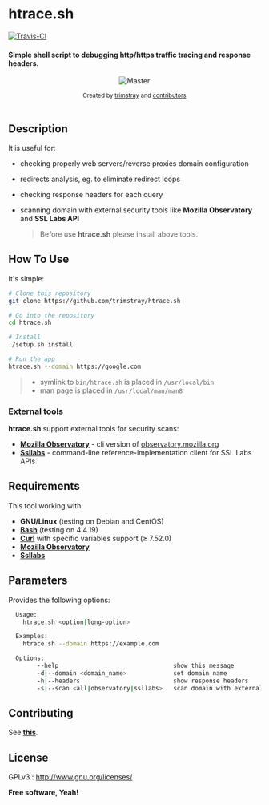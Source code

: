 <h1 align="left">htrace.sh</h1>

<p align="left">
  <a href="https://travis-ci.org/trimstray/htrace.sh">
    <img src="https://travis-ci.org/trimstray/htrace.sh.svg?branch=master"
        alt="Travis-CI">
  </a>
</p>

<h4 align="left">Simple shell script to debugging http/https traffic tracing and response headers.</h4>

<p align="center">
    <img src="https://github.com/trimstray/htrace.sh/blob/master/doc/img/htrace.sh_preview.png"
        alt="Master">
</p>

<div align="center">
  <sub>Created by
  <a href="https://twitter.com/trimstray">trimstray</a> and
  <a href="https://github.com/trimstray/htrace.sh/graphs/contributors">
    contributors
  </a>
</div>

<br>

## Description

It is useful for:

- checking properly web servers/reverse proxies domain configuration
- redirects analysis, eg. to eliminate redirect loops
- checking response headers for each query
- scanning domain with external security tools like **Mozilla Observatory** and **SSL Labs API**

  > Before use **htrace.sh** please install above tools.

## How To Use

It's simple:

```bash
# Clone this repository
git clone https://github.com/trimstray/htrace.sh

# Go into the repository
cd htrace.sh

# Install
./setup.sh install

# Run the app
htrace.sh --domain https://google.com
```

> * symlink to `bin/htrace.sh` is placed in `/usr/local/bin`
> * man page is placed in `/usr/local/man/man8`

### External tools

**htrace.sh** support external tools for security scans:

- **[Mozilla Observatory](https://github.com/mozilla/http-observatory)** - cli version of [observatory.mozilla.org](observatory.mozilla.org)
- **[Ssllabs](https://github.com/ssllabs/ssllabs-scan)** - command-line reference-implementation client for SSL Labs APIs

## Requirements

This tool working with:

- **GNU/Linux** (testing on Debian and CentOS)
- **[Bash](https://www.gnu.org/software/bash/)** (testing on 4.4.19)
- **[Curl](https://curl.haxx.se/)** with specific variables support (≥ 7.52.0)
- **[Mozilla Observatory](https://github.com/mozilla/http-observatory)**
- **[Ssllabs](https://github.com/ssllabs/ssllabs-scan)**

## Parameters

Provides the following options:

```bash
  Usage:
    htrace.sh <option|long-option>

  Examples:
    htrace.sh --domain https://example.com

  Options:
        --help                                show this message
        -d|--domain <domain_name>             set domain name
        -h|--headers                          show response headers
        -s|--scan <all|observatory|ssllabs>   scan domain with external security tools
```

## Contributing

See **[this](CONTRIBUTING.md)**.

## License

GPLv3 : <http://www.gnu.org/licenses/>

**Free software, Yeah!**
